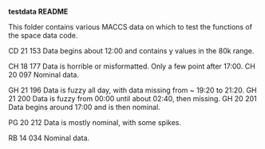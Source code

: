 **testdata README**

This folder contains various MACCS data on which to test the functions
of the space data code.

CD 21 153  Data begins about 12:00 and contains y values in the 80k range.

CH 18 177  Data is horrible or misformatted. Only a few point after 17:00.
CH 20 097  Nominal data.

GH 21 196  Data is fuzzy all day, with data missing from ~ 19:20 to 21:20.
GH 21 200  Data is fuzzy from 00:00 until about 02:40, then missing.
GH 20 201  Data begins around 17:00 and is then nominal.

PG 20 212  Data is mostly nominal, with some spikes.

RB 14 034  Nominal data.
